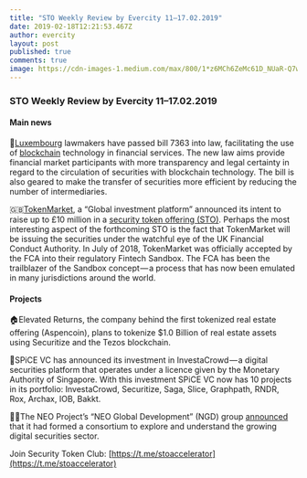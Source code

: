 ```yaml
---
title: "STO Weekly Review by Evercity 11–17.02.2019"
date: 2019-02-18T12:21:53.467Z
author: evercity
layout: post
published: true
comments: true
image: https://cdn-images-1.medium.com/max/800/1*z6MCh6ZeMc61D_NUaR-Q7w.png
---
```


### **STO Weekly Review by Evercity 11–17.02.2019**


#### Main news

🥁[Luxembourg](https://cointelegraph.com/tags/luxembourg) lawmakers have passed bill 7363 into law, facilitating the use of [blockchain](https://cointelegraph.com/tags/blockchain) technology in financial services. The new law aims provide financial market participants with more transparency and legal certainty in regard to the circulation of securities with blockchain technology. The bill is also geared to make the transfer of securities more efficient by reducing the number of intermediaries.

🇬🇧[TokenMarket](https://tokenmarket.net/), a “Global investment platform” announced its intent to raise up to £10 million in a [security token offering (STO)](https://www.crowdfundinsider.com/2019/02/144591-uk-based-tokenmarket-plans-10-million-security-token-offering-while-participating-in-fca-fintech-sandbox/amp/). Perhaps the most interesting aspect of the forthcoming STO is the fact that TokenMarket will be issuing the securities under the watchful eye of the UK Financial Conduct Authority. In July of 2018, TokenMarket was officially accepted by the FCA into their regulatory Fintech Sandbox. The FCA has been the trailblazer of the Sandbox concept — a process that has now been emulated in many jurisdictions around the world.

#### Projects

🏠Elevated Returns, the company behind the first tokenized real estate offering (Aspencoin), plans to tokenize $1.0 Billion of real estate assets using Securitize and the Tezos blockchain.

💸SPiCE VC has announced its investment in InvestaCrowd — a digital securities platform that operates under a licence given by the Monetary Authority of Singapore. With this investment SPiCE VC now has 10 projects in its portfolio: InvestaCrowd, Securitize, Saga, Slice, Graphpath, RNDR, Rox, Archax, IOB, Bakkt.

🙌🏻The NEO Project’s “NEO Global Development” (NGD) group [announced](https://neonewstoday.com/general/neo-global-development-establish-the-digital-asset-alliance-to-explore-securities/) that it had formed a consortium to explore and understand the growing digital securities sector.

Join Security Token Club: [https://t.me/stoaccelerator](https://t.me/stoaccelerator)
